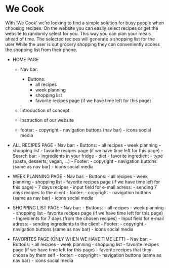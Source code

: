 # We Cook
With ‘We Cook’ we’re looking to find a simple solution for busy people when choosing recipes.
On the website you can easily select recipes or get the website to randomly select for you.
This way you can plan your meals ahead of time.
The selected recipes will generate a shopping list for the user
While the user is out grocery shopping they can conveniently access the shopping list from their phone.

- HOME PAGE
  	 - Nav bar:
        - Buttons:
             - all recipes
             - week planning
             - shopping list
             - favorite recipes page (if we have time left for this page)

   - Introduction of concept
   - Instruction of our website
   - footer:
            - copyright
            - navigation buttons (nav bar)
            - icons social media

- ALL RECIPES PAGE
       - Nav bar:
            - Buttons:
                - all recipes
                - week planning
                - shopping list
                - favorite recipes page (if we have time left for this page)
       - Search bar:
            - ingredients in your fridge
            - diet
            - favorite ingredient
            - type (pasta, desserts, vegan, ...)
       - Footer:
            - copyright
            - navigation buttons (same as nav bar)
            - icons social media

- WEEK PLANNING PAGE
       -  Nav bar:
             - Buttons:
                  - all recipes
                  - week planning
                  - shopping list
                  - favorite recipes page (if we have time left for this page)
       - 7 days recipes
       - input field for e-mail adress:
             - sending 7 days recipes to the client
       - footer:
             - copyright
             - navigation buttons (same as nav bar)
             - icons social media

- SHOPPING LIST PAGE
       - Nav bar:
             - Buttons:
                   - all recipes
                   - week planning
                   - shopping list
                   - favorite recipes page (if we have time left for this page)
       - Ingredients for 7 days (from the chosen recipes)
       - Input field for e-mail adress:
              - sending ingredients to the client
       - Footer:
              - copyright
              - navigation buttons (same as nav bar)
              - icons social media

- FAVORITES PAGE (ONLY WHEN WE HAVE TIME LEFT)
      - Nav bar:
              - Buttons:
                    - all recipes
                    - week planning
                    - shopping list
                    - favorite recipes page (if we have time left for this page)
      - favorite recipes that they choose by them self
      - footer:
             - copyright
             - navigation buttons (same as nav bar)
             - icons social media
